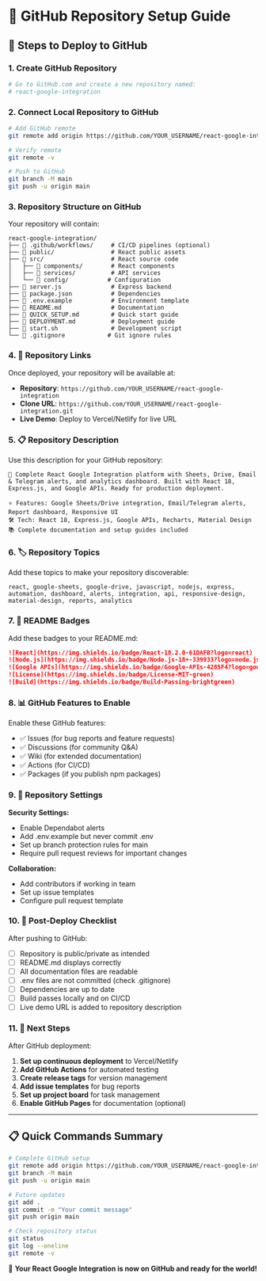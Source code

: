 # 🎯 GitHub Repository Setup Guide

## 📝 Steps to Deploy to GitHub

### 1. Create GitHub Repository

```bash
# Go to GitHub.com and create a new repository named:
# react-google-integration
```

### 2. Connect Local Repository to GitHub

```bash
# Add GitHub remote
git remote add origin https://github.com/YOUR_USERNAME/react-google-integration.git

# Verify remote
git remote -v

# Push to GitHub
git branch -M main
git push -u origin main
```

### 3. Repository Structure on GitHub

Your repository will contain:
```
react-google-integration/
├── 📁 .github/workflows/     # CI/CD pipelines (optional)
├── 📁 public/                # React public assets
├── 📁 src/                   # React source code
│   ├── 📁 components/        # React components
│   ├── 📁 services/          # API services
│   └── 📁 config/           # Configuration
├── 📄 server.js              # Express backend
├── 📄 package.json           # Dependencies
├── 📄 .env.example           # Environment template
├── 📄 README.md              # Documentation
├── 📄 QUICK_SETUP.md         # Quick start guide
├── 📄 DEPLOYMENT.md          # Deployment guide
├── 📄 start.sh               # Development script
└── 📄 .gitignore            # Git ignore rules
```

### 4. 🔗 Repository Links

Once deployed, your repository will be available at:
- **Repository**: `https://github.com/YOUR_USERNAME/react-google-integration`
- **Clone URL**: `https://github.com/YOUR_USERNAME/react-google-integration.git`
- **Live Demo**: Deploy to Vercel/Netlify for live URL

### 5. 📋 Repository Description

Use this description for your GitHub repository:

```
🚀 Complete React Google Integration platform with Sheets, Drive, Email & Telegram alerts, and analytics dashboard. Built with React 18, Express.js, and Google APIs. Ready for production deployment.

⭐ Features: Google Sheets/Drive integration, Email/Telegram alerts, Report dashboard, Responsive UI
🛠️ Tech: React 18, Express.js, Google APIs, Recharts, Material Design
📚 Complete documentation and setup guides included
```

### 6. 🏷️ Repository Topics

Add these topics to make your repository discoverable:
```
react, google-sheets, google-drive, javascript, nodejs, express, automation, dashboard, alerts, integration, api, responsive-design, material-design, reports, analytics
```

### 7. 🌟 README Badges

Add these badges to your README.md:

```markdown
![React](https://img.shields.io/badge/React-18.2.0-61DAFB?logo=react)
![Node.js](https://img.shields.io/badge/Node.js-18+-339933?logo=node.js)
![Google APIs](https://img.shields.io/badge/Google-APIs-4285F4?logo=google)
![License](https://img.shields.io/badge/License-MIT-green)
![Build](https://img.shields.io/badge/Build-Passing-brightgreen)
```

### 8. 📊 GitHub Features to Enable

Enable these GitHub features:
- ✅ Issues (for bug reports and feature requests)
- ✅ Discussions (for community Q&A)
- ✅ Wiki (for extended documentation)
- ✅ Actions (for CI/CD)
- ✅ Packages (if you publish npm packages)

### 9. 🔐 Repository Settings

**Security Settings:**
- Enable Dependabot alerts
- Add .env.example but never commit .env
- Set up branch protection rules for main
- Require pull request reviews for important changes

**Collaboration:**
- Add contributors if working in team
- Set up issue templates
- Configure pull request template

### 10. 🚀 Post-Deploy Checklist

After pushing to GitHub:
- [ ] Repository is public/private as intended
- [ ] README.md displays correctly
- [ ] All documentation files are readable
- [ ] .env files are not committed (check .gitignore)
- [ ] Dependencies are up to date
- [ ] Build passes locally and on CI/CD
- [ ] Live demo URL is added to repository description

### 11. 🎯 Next Steps

After GitHub deployment:

1. **Set up continuous deployment** to Vercel/Netlify
2. **Add GitHub Actions** for automated testing
3. **Create release tags** for version management
4. **Add issue templates** for bug reports
5. **Set up project board** for task management
6. **Enable GitHub Pages** for documentation (optional)

---

## 📋 Quick Commands Summary

```bash
# Complete GitHub setup
git remote add origin https://github.com/YOUR_USERNAME/react-google-integration.git
git branch -M main
git push -u origin main

# Future updates
git add .
git commit -m "Your commit message"
git push origin main

# Check repository status
git status
git log --oneline
git remote -v
```

🎉 **Your React Google Integration is now on GitHub and ready for the world!**
